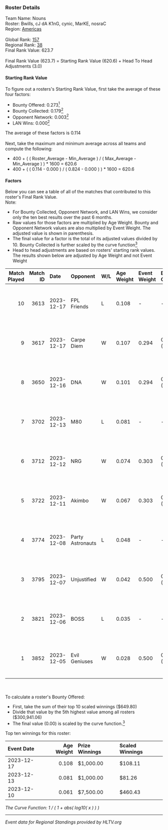 ### Roster Details<br />
Team Name: Nouns<br />
Roster: Bwills, cJ dA K1nG, cynic, MarKE, nosraC<br />
Region: [Americas]( ../standings_americas.md)<br />
<br />
Global Rank: [157](../standings_global.md)<br />
Regional Rank: [38]( ../standings_americas.md)<br />
Final Rank Value:  623.7<br />
<br />
Final Rank Value (623.7) = Starting Rank Value (620.6) + Head To Head Adjustments (3.0)<br />

#### Starting Rank Value<br />
To figure out a rosters's Starting Rank Value, first take the average of these four factors:<br />
- Bounty Offered: 0.273[<sup>1</sup>](#table2)
- Bounty Collected: 0.179[<sup>2</sup>](#table1)
- Opponent Network: 0.003[<sup>2</sup>](#table1)
- LAN Wins: 0.000[<sup>2</sup>](#table1)

The average of these factors is 0.114<br />
<br />
Next, take the maximum and minimum average across all teams and compute the following:<br />
- 400 + ( ( Roster_Average - Min_Average ) / ( Max_Average - Min_Average ) ) * 1600 = 620.6
- 400 + ( ( 0.114 - 0.000 ) / ( 0.824 - 0.000 ) ) * 1600 = 620.6


#### Factors<br />
Below you can see a table of all of the matches that contributed to this roster's Final Rank Value.<br />
Note:<br />

- For Bounty Collected, Opponent Network, and LAN Wins, we consider only the ten best results over the past 6 months.
- Raw values for those factors are multiplied by Age Weight. Bounty and Opponent Network values are also multiplied by Event Weight. The adjusted value is shown in parenthesis.
- The final value for a factor is the total of its adjusted values divided by 10. Bounty Collected is further scaled by the curve function[<sup>3</sup>](#curveFunction)
- Head to head adjustments are based on rosters' starting rank values. The results shown below are adjusted by Age Weight and not Event Weight
<span id="table1"></span><br />


| Match Played | Match ID | Date       | Opponent         | W/L | Age Weight | Event Weight | Bounty Collected | Opponent Network | LAN Wins  | H2H Adj. | Roster                                   |
| -: | -: | :- | :- | :- | :- | :- | :- | :- | :- | -: | :- |
|           10 |     3613 | 2023-12-17 | FPL Friends      | L   | 0.108      | -            | -                | -                | -         |    -1.72 | Bwills, cJ dA K1nG, cynic, MarKE, nosraC |
|            9 |     3617 | 2023-12-17 | Carpe Diem       | W   | 0.107      | 0.294        | 0.000 (0.000)    | 0.369 (0.012)    | 0 (0.000) |     1.72 | Bwills, cJ dA K1nG, cynic, MarKE, nosraC |
|            8 |     3650 | 2023-12-16 | DNA              | W   | 0.101      | 0.294        | 0.000 (0.000)    | 0.000 (0.000)    | 0 (0.000) |     0.71 | Bwills, cJ dA K1nG, cynic, MarKE, nosraC |
|            7 |     3702 | 2023-12-13 | M80              | L   | 0.081      | -            | -                | -                | -         |    -0.07 | Bwills, cJ dA K1nG, cynic, MarKE, nosraC |
|            6 |     3712 | 2023-12-12 | NRG              | W   | 0.074      | 0.303        | 0.010 (0.000)    | 0.605 (0.014)    | 0 (0.000) |     1.77 | Bwills, cJ dA K1nG, cynic, MarKE, nosraC |
|            5 |     3722 | 2023-12-11 | Akimbo           | W   | 0.067      | 0.303        | 0.000 (0.000)    | 0.000 (0.000)    | 0 (0.000) |     0.48 | Bwills, cJ dA K1nG, cynic, MarKE, nosraC |
|            4 |     3774 | 2023-12-08 | Party Astronauts | L   | 0.048      | -            | -                | -                | -         |    -0.68 | Bwills, cJ dA K1nG, cynic, MarKE, nosraC |
|            3 |     3795 | 2023-12-07 | Unjustified      | W   | 0.042      | 0.500        | 0.001 (0.000)    | 0.006 (0.000)    | 0 (0.000) |     0.65 | Bwills, cJ dA K1nG, cynic, MarKE, nosraC |
|            2 |     3821 | 2023-12-06 | BOSS             | L   | 0.035      | -            | -                | -                | -         |    -0.24 | Bwills, cJ dA K1nG, cynic, MarKE, nosraC |
|            1 |     3852 | 2023-12-05 | Evil Geniuses    | W   | 0.028      | 0.500        | 0.001 (0.000)    | 0.001 (0.000)    | 0 (0.000) |     0.42 | Bwills, cJ dA K1nG, cynic, MarKE, nosraC |

<br />
<span id="table2"></span><br />
To calculate a roster's Bounty Offered:<br />

- First, take the sum of their top 10 scaled winnings ($649.80)
- Divide that value by the 5th highest value among all rosters ($300,941.06)
- The final value (0.00) is scaled by the curve function.[<sup>3</sup>](#curveFunction)

Top ten winnings for this roster:<br />

| Event Date | Age Weight | Prize Winnings | Scaled Winnings |
| :- | -: | :- | :- |
| 2023-12-17 |      0.108 | $1,000.00      | $108.11         |
| 2023-12-13 |      0.081 | $1,000.00      | $81.26          |
| 2023-12-10 |      0.061 | $7,500.00      | $460.43         |


<span id="curveFunction"></span>_The Curve Function: 1 / ( 1 + abs( log10( x ) ) )_<br />

---
_Event data for Regional Standings provided by HLTV.org_<br />

